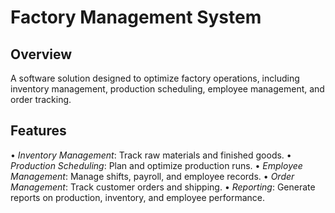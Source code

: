  # Factory Management System

## Overview
A software solution designed to optimize factory operations, including inventory management, production scheduling, employee management, and order tracking.

## Features
•⁠  ⁠*Inventory Management*: Track raw materials and finished goods.
•⁠  ⁠*Production Scheduling*: Plan and optimize production runs.
•⁠  ⁠*Employee Management*: Manage shifts, payroll, and employee records.
•⁠  ⁠*Order Management*: Track customer orders and shipping.
•⁠  ⁠*Reporting*: Generate reports on production, inventory, and employee performance.
